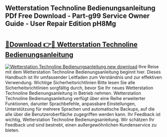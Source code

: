 ## Wetterstation Technoline Bedienungsanleitung PDf Free Download - Part-g99 Service Owner Guide - User Repair Edition pH8Mg

# <h2><a href="http://df5g90h.blite.top/?on=Wetterstation+Technoline+Bedienungsanleitung">🔗Download 👉🔴 Wetterstation Technoline Bedienungsanleitung</a></h2>

[![Wetterstation Technoline Bedienungsanleitung new download](https://i.imgur.com/lujVjoI.png)](http://df5g90h.blite.top/?on=Wetterstation+Technoline+Bedienungsanleitung)
Ihre Reise mit dem Wetterstation Technoline Bedienungsanleitung beginnt hier. Dieses Handbuch ist Ihr umfassender Leitfaden zum Verständnis und zur effektiven Verwendung. Wichtige Sicherheitsrichtlinien Bitte lesen Sie alle Sicherheitsrichtlinien sorgfältig durch, bevor Sie Ihr neues Wetterstation Technoline Bedienungsanleitung in Betrieb nehmen. Wetterstation Technoline Bedienungsanleitung verfügt über eine Reihe erweiterter Funktionen, darunter Sprachbefehle, anpassbare Einstellungen, Unterstützung für mehrere Sprachen und automatische Backups, auf die alle über die Benutzeroberfläche zugegriffen werden kann. Ihr Feedback ist wichtig, Wetterstation Technoline Bedienungsanleitung. Wir schätzen Ihr Feedback und sind bestrebt, einen außergewöhnlichen Kundenservice zu bieten.
